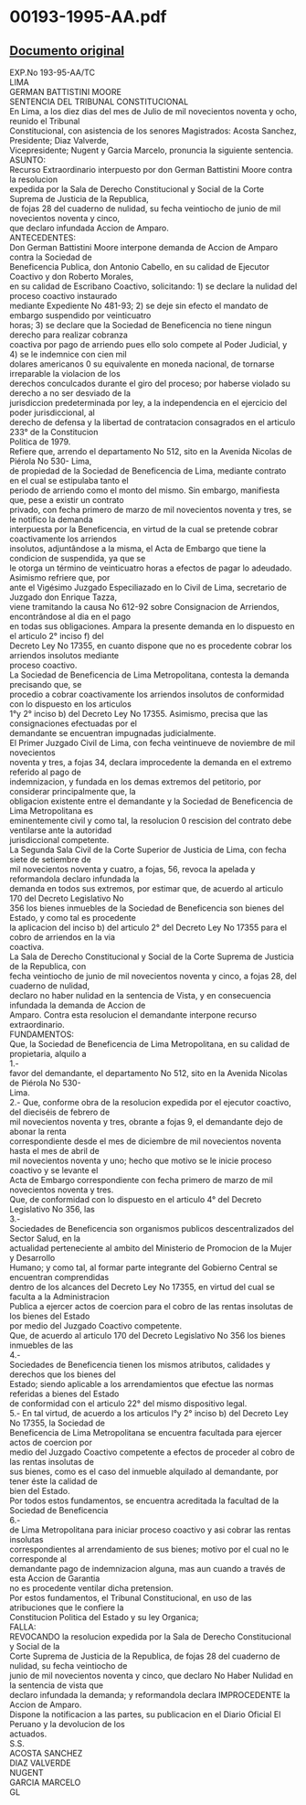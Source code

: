 
00193-1995-AA.pdf
=================
  
[Documento original](https://tc.gob.pe/jurisprudencia/1998/00193-1995-AA.pdf)  
---  
EXP.No 193-95-AA/TC  
LIMA  
GERMAN BATTISTINI MOORE  
SENTENCIA DEL TRIBUNAL CONSTITUCIONAL  
En Lima, a los diez dias del mes de Julio de mil novecientos noventa y ocho, reunido el Tribunal  
Constitucional, con asistencia de los senores Magistrados: Acosta Sanchez, Presidente; Diaz Valverde,  
Vicepresidente; Nugent y Garcia Marcelo, pronuncia la siguiente sentencia.  
ASUNTO:  
Recurso Extraordinario interpuesto por don German Battistini Moore contra la resolucion  
expedida por la Sala de Derecho Constitucional y Social de la Corte Suprema de Justicia de la Republica,  
de fojas 28 del cuaderno de nulidad, su fecha veintiocho de junio de mil novecientos noventa y cinco,  
que declaro infundada Accion de Amparo.  
ANTECEDENTES:  
Don German Battistini Moore interpone demanda de Accion de Amparo contra la Sociedad de  
Beneficencia Publica, don Antonio Cabello, en su calidad de Ejecutor Coactivo y don Roberto Morales,  
en su calidad de Escribano Coactivo, solicitando: 1) se declare la nulidad del proceso coactivo instaurado  
mediante Expediente No 481-93; 2) se deje sin efecto el mandato de embargo suspendido por veinticuatro  
horas; 3) se declare que la Sociedad de Beneficencia no tiene ningun derecho para realizar cobranza  
coactiva por pago de arriendo pues ello solo compete al Poder Judicial, y 4) se le indemnice con cien mil  
dolares americanos 0 su equivalente en moneda nacional, de tornarse irreparable la violacion de los  
derechos conculcados durante el giro del proceso; por haberse violado su derecho a no ser desviado de la  
jurisdiccion predeterminada por ley, a la independencia en el ejercicio del poder jurisdiccional, al  
derecho de defensa y la libertad de contratacion consagrados en el articulo 233° de la Constitucion  
Politica de 1979.  
Refiere que, arrendo el departamento No 512, sito en la Avenida Nicolas de Piérola No 530- Lima,  
de propiedad de la Sociedad de Beneficencia de Lima, mediante contrato en el cual se estipulaba tanto el  
periodo de arriendo como el monto del mismo. Sin embargo, manifiesta que, pese a existir un contrato  
privado, con fecha primero de marzo de mil novecientos noventa y tres, se le notifico la demanda  
interpuesta por la Beneficencia, en virtud de la cual se pretende cobrar coactivamente los arriendos  
insolutos, adjuntândose a la misma, el Acta de Embargo que tiene la condicion de suspendida, ya que se  
le otorga un término de veinticuatro horas a efectos de pagar lo adeudado. Asimismo refriere que, por  
ante el Vigésimo Juzgado Especiliazado en lo Civil de Lima, secretario de Juzgado don Enrique Tazza,  
viene tramitando la causa No 612-92 sobre Consignacion de Arriendos, encontrândose al dia en el pago  
en todas sus obligaciones. Ampara la presente demanda en lo dispuesto en el articulo 2° inciso f) del  
Decreto Ley No 17355, en cuanto dispone que no es procedente cobrar los arriendos insolutos mediante  
proceso coactivo.  
La Sociedad de Beneficencia de Lima Metropolitana, contesta la demanda precisando que, se  
procedio a cobrar coactivamente los arriendos insolutos de conformidad con lo dispuesto en los articulos  
1°y 2° inciso b) del Decreto Ley No 17355. Asimismo, precisa que las consignaciones efectuadas por el  
demandante se encuentran impugnadas judicialmente.  
El Primer Juzgado Civil de Lima, con fecha veintinueve de noviembre de mil novecientos  
noventa y tres, a fojas 34, declara improcedente la demanda en el extremo referido al pago de  
indemnizacion, y fundada en los demas extremos del petitorio, por considerar principalmente que, la  
obligacion existente entre el demandante y la Sociedad de Beneficencia de Lima Metropolitana es  
eminentemente civil y como tal, la resolucion 0 rescision del contrato debe ventilarse ante la autoridad  
jurisdiccional competente.  
La Segunda Sala Civil de la Corte Superior de Justicia de Lima, con fecha siete de setiembre de  
mil novecientos noventa y cuatro, a fojas, 56, revoca la apelada y reformandola declaro infundada la  
demanda en todos sus extremos, por estimar que, de acuerdo al articulo 170 del Decreto Legislativo No  
356 los bienes inmuebles de la Sociedad de Beneficencia son bienes del Estado, y como tal es procedente  
la aplicacion del inciso b) del articulo 2° del Decreto Ley No 17355 para el cobro de arriendos en la via  
coactiva.  
La Sala de Derecho Constitucional y Social de la Corte Suprema de Justicia de la Republica, con  
fecha veintiocho de junio de mil novecientos noventa y cinco, a fojas 28, del cuaderno de nulidad,  
declaro no haber nulidad en la sentencia de Vista, y en consecuencia infundada la demanda de Accion de  
Amparo. Contra esta resolucion el demandante interpone recurso extraordinario.  
FUNDAMENTOS:  
Que, la Sociedad de Beneficencia de Lima Metropolitana, en su calidad de propietaria, alquilo a  
1.-  
favor del demandante, el departamento No 512, sito en la Avenida Nicolas de Piérola No 530-  
Lima.  
2.- Que, conforme obra de la resolucion expedida por el ejecutor coactivo, del dieciséis de febrero de  
mil novecientos noventa y tres, obrante a fojas 9, el demandante dejo de abonar la renta  
correspondiente desde el mes de diciembre de mil novecientos noventa hasta el mes de abril de  
mil novecientos noventa y uno; hecho que motivo se le inicie proceso coactivo y se levante el  
Acta de Embargo correspondiente con fecha primero de marzo de mil novecientos noventa y tres.  
Que, de conformidad con lo dispuesto en el articulo 4° del Decreto Legislativo No 356, las  
3.-  
Sociedades de Beneficencia son organismos publicos descentralizados del Sector Salud, en la  
actualidad perteneciente al ambito del Ministerio de Promocion de la Mujer y Desarrollo  
Humano; y como tal, al formar parte integrante del Gobierno Central se encuentran comprendidas  
dentro de los alcances del Decreto Ley No 17355, en virtud del cual se faculta a la Administracion  
Publica a ejercer actos de coercion para el cobro de las rentas insolutas de los bienes del Estado  
por medio del Juzgado Coactivo competente.  
Que, de acuerdo al articulo 170 del Decreto Legislativo No 356 los bienes inmuebles de las  
4.-  
Sociedades de Beneficencia tienen los mismos atributos, calidades y derechos que los bienes del  
Estado; siendo aplicable a los arrendamientos que efectue las normas referidas a bienes del Estado  
de conformidad con el articulo 22° del mismo dispositivo legal.  
5.- En tal virtud, de acuerdo a los articulos l°y 2° inciso b) del Decreto Ley No 17355, la Sociedad de  
Beneficencia de Lima Metropolitana se encuentra facultada para ejercer actos de coercion por  
medio del Juzgado Coactivo competente a efectos de proceder al cobro de las rentas insolutas de  
sus bienes, como es el caso del inmueble alquilado al demandante, por tener éste la calidad de  
bien del Estado.  
Por todos estos fundamentos, se encuentra acreditada la facultad de la Sociedad de Beneficencia  
6.-  
de Lima Metropolitana para iniciar proceso coactivo y asi cobrar las rentas insolutas  
correspondientes al arrendamiento de sus bienes; motivo por el cual no le corresponde al  
demandante pago de indemnizacion alguna, mas aun cuando a través de esta Accion de Garantia  
no es procedente ventilar dicha pretension.  
Por estos fundamentos, el Tribunal Constitucional, en uso de las atribuciones que le confiere la  
Constitucion Politica del Estado y su ley Organica;  
FALLA:  
REVOCANDO la resolucion expedida por la Sala de Derecho Constitucional y Social de la  
Corte Suprema de Justicia de la Republica, de fojas 28 del cuaderno de nulidad, su fecha veintiocho de  
junio de mil novecientos noventa y cinco, que declaro No Haber Nulidad en la sentencia de vista que  
declaro infundada la demanda; y reformandola declara IMPROCEDENTE la Accion de Amparo.  
Dispone la notificacion a las partes, su publicacion en el Diario Oficial El Peruano y la devolucion de los  
actuados.  
S.S.  
ACOSTA SANCHEZ  
DIAZ VALVERDE  
NUGENT  
GARCIA MARCELO  
GL